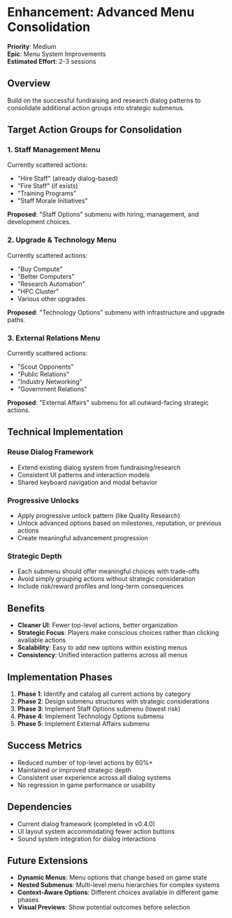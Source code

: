 # Enhancement: Advanced Menu Consolidation

**Priority**: Medium  
**Epic**: Menu System Improvements  
**Estimated Effort**: 2-3 sessions

## Overview
Build on the successful fundraising and research dialog patterns to consolidate additional action groups into strategic submenus.

## Target Action Groups for Consolidation

### 1. Staff Management Menu
Currently scattered actions:
- "Hire Staff" (already dialog-based)
- "Fire Staff" (if exists)
- "Training Programs" 
- "Staff Morale Initiatives"

**Proposed**: "Staff Options" submenu with hiring, management, and development choices.

### 2. Upgrade & Technology Menu  
Currently scattered actions:
- "Buy Compute"
- "Better Computers"
- "Research Automation"
- "HPC Cluster"
- Various other upgrades

**Proposed**: "Technology Options" submenu with infrastructure and upgrade paths.

### 3. External Relations Menu
Currently scattered actions:
- "Scout Opponents"  
- "Public Relations"
- "Industry Networking"
- "Government Relations"

**Proposed**: "External Affairs" submenu for all outward-facing strategic actions.

## Technical Implementation

### Reuse Dialog Framework
- Extend existing dialog system from fundraising/research
- Consistent UI patterns and interaction models
- Shared keyboard navigation and modal behavior

### Progressive Unlocks
- Apply progressive unlock pattern (like Quality Research)
- Unlock advanced options based on milestones, reputation, or previous actions
- Create meaningful advancement progression

### Strategic Depth
- Each submenu should offer meaningful choices with trade-offs
- Avoid simply grouping actions without strategic consideration
- Include risk/reward profiles and long-term consequences

## Benefits
- **Cleaner UI**: Fewer top-level actions, better organization
- **Strategic Focus**: Players make conscious choices rather than clicking available actions
- **Scalability**: Easy to add new options within existing menus
- **Consistency**: Unified interaction patterns across all menus

## Implementation Phases
1. **Phase 1**: Identify and catalog all current actions by category
2. **Phase 2**: Design submenu structures with strategic considerations
3. **Phase 3**: Implement Staff Options submenu (lowest risk)
4. **Phase 4**: Implement Technology Options submenu
5. **Phase 5**: Implement External Affairs submenu

## Success Metrics
- Reduced number of top-level actions by 60%+
- Maintained or improved strategic depth
- Consistent user experience across all dialog systems
- No regression in game performance or usability

## Dependencies
- Current dialog framework (completed in v0.4.0)
- UI layout system accommodating fewer action buttons
- Sound system integration for dialog interactions

## Future Extensions
- **Dynamic Menus**: Menu options that change based on game state
- **Nested Submenus**: Multi-level menu hierarchies for complex systems  
- **Context-Aware Options**: Different choices available in different game phases
- **Visual Previews**: Show potential outcomes before selection
